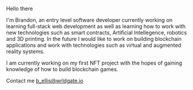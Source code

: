Hello there

I'm Brandon, an entry level software developer currently working on learning full-stack web development as well as learning how to work with new technologies such as smart contracts, Artificial Intellegence, robotics and 3D printing. In the future I would like to work on building blockchain applications and work with technologies such as virtual and augmented reality systems.

I am currently working on my first NFT project with the hopes of gaining knowledge of how to build blockchain games.

Contact me b_ellis@wrldgate.io
